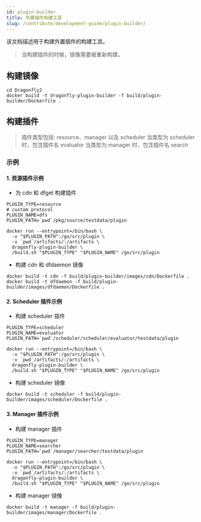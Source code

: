 ```yaml
---
id: plugin-builder
title: 外置插件构建工具
slug: /contribute/development-guide/plugin-builder/
---
```


该文档描述用于构建外置插件的构建工具。

> 当构建插件的时候，镜像需要被重新构建。

## 构建镜像

```shell
cd Dragonfly2
docker build -t dragonfly-plugin-builder -f build/plugin-builder/Dockerfile .
```

## 构建插件

> 插件类型包括: resource、manager 以及 scheduler
> 当类型为 scheduler 时，包含插件名 evaluator
> 当类型为 manager 时，包含插件名 search

### 示例

#### 1. 资源插件示例

- 为 cdn 和 dfget 构建插件

```shell
PLUGIN_TYPE=resource
# custom protocol
PLUGIN_NAME=dfs
PLUGIN_PATH=`pwd`/pkg/source/testdata/plugin

docker run --entrypoint=/bin/bash \
  -v "$PLUGIN_PATH":/go/src/plugin \
  -v `pwd`/artifacts/:/artifacts \
  dragonfly-plugin-builder \
  /build.sh "$PLUGIN_TYPE" "$PLUGIN_NAME" /go/src/plugin
```

- 构建 cdn 和 dfdaemon 镜像

```shell
docker build -t cdn -f build/plugin-builder/images/cdn/Dockerfile .
docker build -t dfdaemon -f build/plugin-builder/images/dfdaemon/Dockerfile .
```

#### 2. Scheduler 插件示例

- 构建 scheduler 插件

```shell
PLUGIN_TYPE=scheduler
PLUGIN_NAME=evaluator
PLUGIN_PATH=`pwd`/scheduler/scheduler/evaluator/testdata/plugin

docker run --entrypoint=/bin/bash \
  -v "$PLUGIN_PATH":/go/src/plugin \
  -v `pwd`/artifacts/:/artifacts \
  dragonfly-plugin-builder \
  /build.sh "$PLUGIN_TYPE" "$PLUGIN_NAME" /go/src/plugin
```

- 构建 scheduler 镜像

```shell
docker build -t scheduler -f build/plugin-builder/images/scheduler/Dockerfile .
```

#### 3. Manager 插件示例

- 构建 manager 插件

```shell
PLUGIN_TYPE=manager
PLUGIN_NAME=searcher
PLUGIN_PATH=`pwd`/manager/searcher/testdata/plugin

docker run --entrypoint=/bin/bash \
  -v "$PLUGIN_PATH":/go/src/plugin \
  -v `pwd`/artifacts/:/artifacts \
  dragonfly-plugin-builder \
  /build.sh "$PLUGIN_TYPE" "$PLUGIN_NAME" /go/src/plugin
```

- 构建 manager 镜像

```shell
docker build -t manager -f build/plugin-builder/images/manager/Dockerfile .
```
